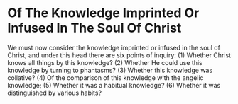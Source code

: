 # Of The Knowledge Imprinted Or Infused In The Soul Of Christ

We must now consider the knowledge imprinted or infused in the soul of Christ, and under this head there are six points of inquiry:
(1) Whether Christ knows all things by this knowledge?
(2) Whether He could use this knowledge by turning to phantasms?
(3) Whether this knowledge was collative?
(4) Of the comparison of this knowledge with the angelic knowledge;
(5) Whether it was a habitual knowledge?
(6) Whether it was distinguished by various habits?